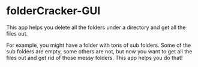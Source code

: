 # folderCracker-GUI
 
This app helps you delete all the folders under a directory and get all the files out.

For example, you might have a folder with tons of sub folders. Some of the sub folders are empty, some others are not, but now you want to get all the files out and get rid of those messy folders. This app helps you do that!

